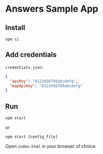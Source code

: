 # Answers Sample App

## Install
```
npm ci
```

## Add credentials
`credentials.json`:
```json
{
  "apiKey": "0123456789abcdefg",
  "mapApiKey": "0123456789abcdefg"
}
```

## Run
```
npm start
```
or
```
npm start [config_file]
```
Open `index.html` in your browser of choice
